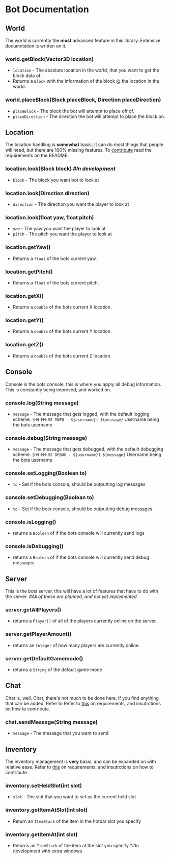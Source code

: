 # Bot Documentation
 
  ## World
  The world is currently the **most** advanced feature in this library. Extensive documntation is written on it.
  
  ### world.getBlock(Vector3D location)
  * `location` - The absolute location in the world, that you want to get the block data of.
  * Returns a `Block` with the information of the block @ the location in the world.
  
  ### world.placeBlock(Block placeBlock, Direction placeDirection)
  * `placeBlock` - The block the bot will attempt to place off of.
  * `placeDirection` - The direction the bot will attempt to place the block on.
  
  ## Location
  The location handling is **somewhat** basic. It can do most things that people will need, but there are 100% missing features. To [contribute](https://github.com/LegendWasTaken/JCraft/blob/master/docs/README.md) read the requirements on the README.

  ### location.look(Block block) *#In development*
  * `block` - The block you want bot to look at

  ### location.look(Direction direction)
  * `direction` - The direction you want the player to look at

  ### location.look(float yaw, float pitch)
  * `yaw` - The yaw you want the player to look at
  * `pitch` - The pitch you want the player to look at
  
  ### location.getYaw()
  * Returns a `float` of the bots current yaw.
  
  ### location.getPitch()
  * Returns a `float` of the bots current pitch.
  
  ### location.getX()
  * Returns a `double` of the bots current X location.
  
  ### location.getY()
  * Returns a `double` of the bots current Y location.
  
  ### location.getZ()
  * Returns a `double` of the bots current Z location.
  
  ## Console
  Console is the bots console, this is where you apply all debug information. This is constantly being improved, and worked on.
  
  ### console.log(String message)
  * `message` - The message that gets logged, with the default logging scheme. `[HH:MM:SS INFO - ${username}] ${message}` Username being the bots username
  
  ### console.debug(String message)
  * `message` - The message that gets debugged, with the default debugging scheme. `[HH:MM:SS DEBUG - ${username}] ${message}` Username being the bots username
  
  ### console.setLogging(Boolean to)
  * `to` - Set if the bots console, should be outputting log messages
  
  ### console.setDebugging(Boolean to)
  * `to` - Set if the bots console, should be outputting debug messages
  
  ### console.isLogging()
  * returns a `Boolean` of if the bots console will currently send logs
  
  ### console.isDebugging()
  * returns a `Boolean` of if the bots console will currently send debug messages
  
  ## Server 
  This is the bots server, this will have a lot of features that have to do with the server. *#All of these are planned, and not yet implemented*
  
  ### server.getAllPlayers()
  * returns a `Player[]` of all of the players currently online on the server.
  
  ### server.getPlayerAmount()
  * returns an `Integer` of how many players are currently online.
  
  ### server.getDefaultGamemode()
  * returns a `String` of the default game mode
  
  ## Chat
  Chat is, well. Chat, there's not much to be done here. If you find anything that can be added. Refer to Refer to [this](https://github.com/LegendWasTaken/JCraft/blob/master/docs/README.md) on requirements, and insutrctions on how to contribute.
  
  ### chat.sendMessage(String message)
  * `message` - The message that you want to send
  
  ## Inventory
  The inventory management is **very** basic, and can be expanded on with relative ease. Refer to [this](https://github.com/LegendWasTaken/JCraft/blob/master/docs/README.md) on requirements, and insutrctions on how to contribute.
  
  ### inventory.setHeldSlot(int slot)
  * `slot` - The slot that you want to set as the current held slot
  
  ### inventory.getItemAtSlot(int slot)
  * Return an `ItemStack` of the item in the hotbar slot you specify
  
  ### inventory.getItemAt(int slot)
  * Returns an `ItemStack` of the item at the slot you specify *#In development with extra windows 
  
